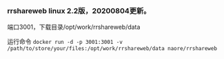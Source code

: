 ### rrshareweb linux 2.2版，20200804更新。

端口3001，下载目录/opt/work/rrshareweb/data

运行命令
`
docker run -d -p 3001:3001 -v /path/to/store/your/files:/opt/work/rrshareweb/data naore/rrshareweb
`
